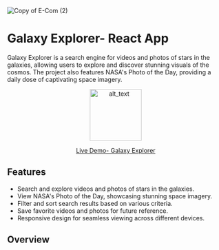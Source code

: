 ![Copy of E-Com (2)](https://github.com/Kricheli/Galaxy-Explorer/assets/100904506/4c8fda7c-ab13-4614-8e4f-8a9ed3846a29)


# Galaxy Explorer- React App

<p>
Galaxy Explorer is a search engine for videos and photos of stars in the galaxies, allowing users to explore and discover stunning visuals of the cosmos. The project also features NASA's Photo of the Day, providing a daily dose of captivating space imagery. 
 </p>

<div align="center">
    
[<img alt="alt_text" width="120px" src="https://github.com/Kricheli/Galaxy-Explorer/assets/100904506/48b30122-27f4-42e4-b5a6-d8529e8e5f2d" />]("https://exquisite-pixie-b9d288.netlify.app/")
 
[Live Demo- Galaxy Explorer](https://exquisite-pixie-b9d288.netlify.app/)
   </div>
    

    

## Features

- Search and explore videos and photos of stars in the galaxies.
- View NASA's Photo of the Day, showcasing stunning space imagery.
- Filter and sort search results based on various criteria.
- Save favorite videos and photos for future reference.
- Responsive design for seamless viewing across different devices.

## Overview


